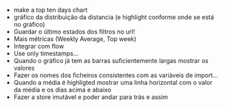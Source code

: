 - make a top ten days chart
- gráfico da distribuição da distancia (e highlight conforme onde se está no gráfico)
- Guardar o último estados dos filtros no url!
- Mais métricas (Weekly Average, Top week)
- Integrar com flow
- Use only timestamps...
- Quando o gráfico já tem as barras suficientemente largas mostrar os valores
- Fazer os nomes dos ficheiros consistentes com as variàveis de import...
- Quando a média é highligted mostrar uma linha horizontal com o valor da média e os dias acima e abaixo
- Fazer a store imutável e poder andar para trás e assim